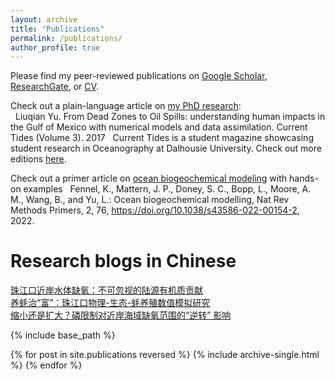 ```yaml
---
layout: archive
title: "Publications"
permalink: /publications/
author_profile: true
---
```


Please find my peer-reviewed publications on <a href="https://scholar.google.com/citations?user=AxZDDc0AAAAJ">Google Scholar</a>, <a href="https://www.researchgate.net/profile/Liuqian-Yu">ResearchGate</a>, or <a href="https://yuliuqian.github.io/files/CV_LiuqianYu_202308.pdf">CV</a>.

Check out a plain-language article on <a href="https://yuliuqian.github.io/files/CurrentTidesIssue3_LiuqianYU_article_only.pdf">my PhD research</a>:    
&nbsp;&nbsp;Liuqian Yu. From Dead Zones to Oil Spills: understanding human impacts in the Gulf of Mexico with numerical models and data assimilation. Current Tides (Volume 3). 2017
&nbsp;&nbsp;Current Tides is a student magazine showcasing student research in Oceanography at Dalhousie University. Check out more editions [here](http://www.currenttides.ocean.dal.ca). 

Check out a primer article on <a href="https://rdcu.be/diaD0">ocean biogeochemical modeling</a> with hands-on examples 
&nbsp;&nbsp;Fennel, K., Mattern, J. P., Doney, S. C., Bopp, L., Moore, A. M., Wang, B., and Yu, L.: Ocean biogeochemical modelling, Nat Rev Methods Primers, 2, 76, https://doi.org/10.1038/s43586-022-00154-2, 2022.
  
Research blogs in Chinese
======
[珠江口近岸水体缺氧：不可忽视的陆源有机质贡献](https://mp.weixin.qq.com/s/im9mNVPB6nO1WYXbRfE_AA)    
[养蚝治“富”：珠江口物理-生态-蚝养殖数值模拟研究](https://mp.weixin.qq.com/s/E_JJuYYwatepxrrbAazSkQ)    
[缩小还是扩大？磷限制对近岸海域缺氧范围的“逆转” 影响](https://mp.weixin.qq.com/s/hpwavRxNdu5-gRCLRBTgPg)

{% include base_path %}

{% for post in site.publications reversed %}
  {% include archive-single.html %}
{% endfor %}
